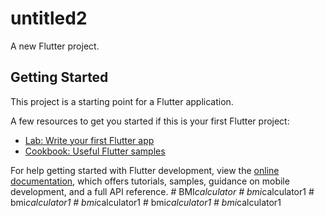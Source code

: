 # untitled2

A new Flutter project.

## Getting Started

This project is a starting point for a Flutter application.

A few resources to get you started if this is your first Flutter project:

- [Lab: Write your first Flutter app](https://docs.flutter.dev/get-started/codelab)
- [Cookbook: Useful Flutter samples](https://docs.flutter.dev/cookbook)

For help getting started with Flutter development, view the
[online documentation](https://docs.flutter.dev/), which offers tutorials,
samples, guidance on mobile development, and a full API reference.
#   B M I _ c a l c u l a t o r  
 #   b m i _ c a l c u l a t o r 1  
 #   b m i _ c a l c u l a t o r 1  
 #   b m i _ c a l c u l a t o r 1  
 #   b m i _ c a l c u l a t o r 1  
 #   b m i _ c a l c u l a t o r 1  
 